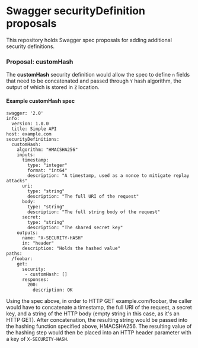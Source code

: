 # Swagger securityDefinition proposals
This repository holds Swagger spec proposals for adding additional security definitions.

### Proposal: customHash

The **customHash** security definition would allow the spec to define `n` fields that need to be concatenated and passed through `Y` hash algorithm, the output of which is stored in `Z` location.

#### Example customHash spec

```
swagger: '2.0'
info:
  version: 1.0.0
  title: Simple API
host: example.com
securityDefinitions: 
  customHash: 
    algorithm: "HMACSHA256"
    inputs: 
      timestamp: 
        type: "integer"
        format: "int64"
        description: "A timestamp, used as a nonce to mitigate replay attacks"
      uri: 
        type: "string"
        description: "The full URI of the request"
      body: 
        type: "string"
        description: "The full string body of the request"
      secret:
        type: "string"
        description: "The shared secret key"
    outputs:
      name: "X-SECURITY-HASH"
      in: "header"
      description: "Holds the hashed value"
paths:
  /foobar:
    get:
      security:
       - customHash: []
      responses:
        200:
          description: OK
```

Using the spec above, in order to HTTP GET example.com/foobar, the caller would have to concatenate a timestamp, the full URI of the request, a secret key, and a string of the HTTP body (empty string in this case, as it's an HTTP GET). After concatenation, the resulting string would be passed into the hashing function specified above, HMACSHA256. The resulting value of the hashing step would then be placed into an HTTP header parameter with a key of `X-SECURITY-HASH`.


